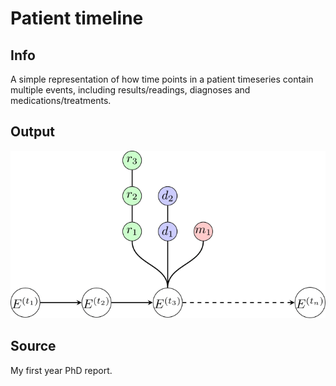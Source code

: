 # Patient timeline

## Info

A simple representation of how time points in a patient timeseries contain multiple events, including results/readings, diagnoses and medications/treatments.

## Output
![](patient_timeline.png)

## Source

My first year PhD report.

